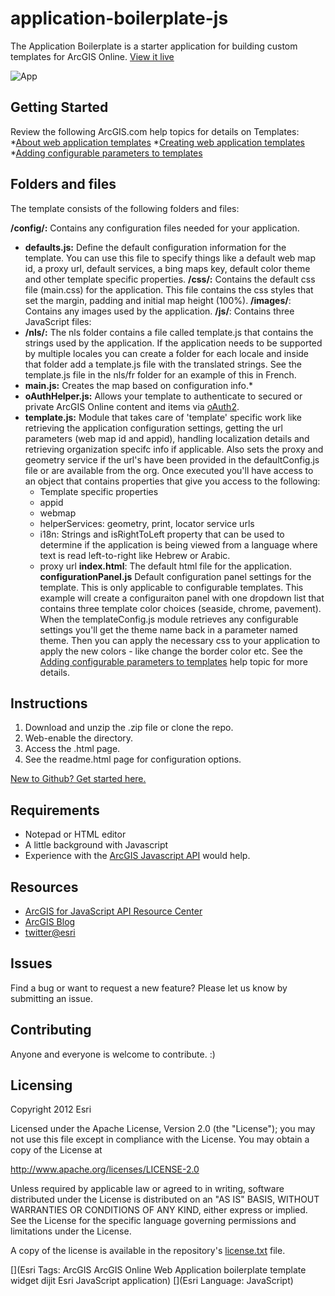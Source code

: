 # application-boilerplate-js

The Application Boilerplate is a starter application for building custom templates for ArcGIS Online. [View it live](http://esri.github.io/application-boilerplate-js/application_boilerplate/)

![App](https://raw.github.com/Esri/application-boilerplate-js/master/application_boilerplate/images/thumb.png)

## Getting Started
Review the following ArcGIS.com help topics for details on Templates: 
*[About web application templates](http://resources.arcgis.com/en/help/arcgisonline/#/About_web_application_templates/010q000000nt000000/)
*[Creating web application templates](http://resources.arcgis.com/en/help/arcgisonline/#/Creating_web_application_templates/010q00000072000000/)
*[Adding configurable parameters to templates](http://resources.arcgis.com/en/help/arcgisonline/#/Adding_configurable_parameters_to_templates/010q000000ns000000/)

## Folders and files
The template consists of the following folders and files:

**/config/:** Contains any configuration files needed for your application.
*   **defaults.js:** Define the default configuration information for the template. You can use this file to specify things like a default web map id, a proxy url, default services, a bing maps key, default color theme and other template specific properties.
**/css/:** Contains the default css file (main.css) for the application. This file contains the css styles that
set the margin, padding and initial map height (100%).
**/images/**: Contains any images used by the application.
**/js/**: Contains three JavaScript files:
*   **/nls/:** The nls folder contains a file called template.js that contains the strings used by the application. If the application needs to be supported by multiple locales you can create a folder for each locale and inside that folder add a template.js file with the translated strings. See the template.js file in the nls/fr folder for an example of this in French.
*   **main.js:** Creates the map based on configuration info.*
*   **oAuthHelper.js:** Allows your template to authenticate to secured or private ArcGIS Online content and items via [oAuth2](http://oauth.net/2/).
*   **template.js:** Module that takes care of 'template' specific work like retrieving the application configuration settings, getting the url parameters (web map id and appid), handling localization details and retrieving organization specifc info if applicable. Also sets the proxy and geometry service if the url's have been provided in the defaultConfig.js file or are available from the org. Once executed you'll have access to an object that contains properties that give you access to the following:
    *   Template specific properties
    *   appid
    *   webmap
    *   helperServices: geometry, print, locator service urls
    *   i18n: Strings and isRightToLeft property that can be used to determine if the application is being viewed from a language where text is read left-to-right like Hebrew or Arabic.
    *   proxy  url
**index.html**: The default html file for the application.
**configurationPanel.js** Default configuration panel settings for the template. This is only applicable to configurable templates. This example will create a configuraiton panel with one dropdown list that contains three template color choices (seaside, chrome, pavement). When the templateConfig.js module retrieves any configurable settings you'll get the theme name back in a parameter named theme. Then you can apply the necessary css to your application to apply the new colors - like change the border color etc.  See the [Adding configurable parameters to templates](http://resources.arcgis.com/en/help/arcgisonline/#/Adding_configurable_parameters_to_templates/010q000000ns000000/) help topic for more details.

## Instructions

1. Download and unzip the .zip file or clone the repo.
2. Web-enable the directory.
3. Access the .html page.
4. See the readme.html page for configuration options.

 [New to Github? Get started here.](https://github.com/)

## Requirements

* Notepad or HTML editor
* A little background with Javascript
* Experience with the [ArcGIS Javascript API](http://www.esri.com/) would help.

## Resources

* [ArcGIS for JavaScript API Resource Center](http://help.arcgis.com/en/webapi/javascript/arcgis/index.html)
* [ArcGIS Blog](http://blogs.esri.com/esri/arcgis/)
* [twitter@esri](http://twitter.com/esri)

## Issues

Find a bug or want to request a new feature?  Please let us know by submitting an issue.

## Contributing

Anyone and everyone is welcome to contribute. :)

## Licensing
Copyright 2012 Esri

Licensed under the Apache License, Version 2.0 (the "License");
you may not use this file except in compliance with the License.
You may obtain a copy of the License at

   http://www.apache.org/licenses/LICENSE-2.0

Unless required by applicable law or agreed to in writing, software
distributed under the License is distributed on an "AS IS" BASIS,
WITHOUT WARRANTIES OR CONDITIONS OF ANY KIND, either express or implied.
See the License for the specific language governing permissions and
limitations under the License.

A copy of the license is available in the repository's [license.txt](https://raw.github.com/Esri/application-boilerplate-js/master/license.txt) file.

[](Esri Tags: ArcGIS ArcGIS Online Web Application boilerplate template widget dijit Esri JavaScript application)
[](Esri Language: JavaScript)
